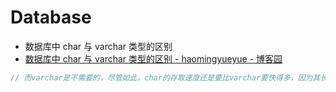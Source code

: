 # Database

- 数据库中 char 与 varchar 类型的区别
- [数据库中 char 与 varchar 类型的区别 - haomingyueyue - 博客园](https://www.cnblogs.com/haomingyueyue/p/10635973.html)

```c#
// 而varchar是不需要的，尽管如此，char的存取速度还是要比varchar要快得多，因为其长度固定，方便程序的存储与查找；但是char也为此付出的是空间的代价，因为其长度固定，所以难免会有多余的空格占位符占据空间，可谓是以空间换取时间效率，而varchar是以空间效率为首位的。
```
